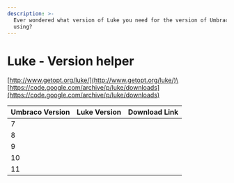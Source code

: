 ```yaml
---
description: >-
  Ever wondered what version of Luke you need for the version of Umbraco you are
  using?
---
```


# Luke - Version helper

[http://www.getopt.org/luke/](http://www.getopt.org/luke/)\
\
[https://code.google.com/archive/p/luke/downloads](https://code.google.com/archive/p/luke/downloads)

| Umbraco Version | Luke Version | Download Link |
| --------------- | ------------ | ------------- |
| 7               |              |               |
| 8               |              |               |
| 9               |              |               |
| 10              |              |               |
| 11              |              |               |
